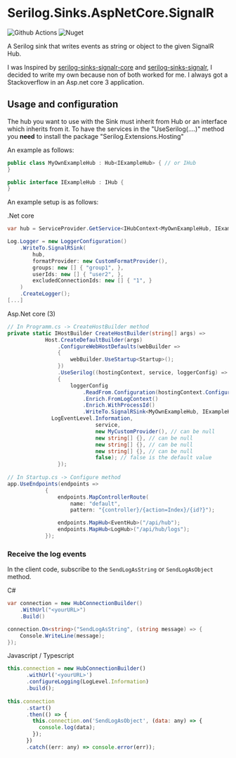 # Serilog.Sinks.AspNetCore.SignalR

![Github Actions](https://github.com/lTimeless/Serilog.Sinks.AspNetCore.SignalR/workflows/Github%20Actions/badge.svg)
![Nuget](https://img.shields.io/nuget/v/Serilog.Sinks.AspNetCore.SignalR)

A Serilog sink that writes events as string or object to the given SignalR Hub.

I was Inspired by [serilog-sinks-signalr-core](https://github.com/DrugoLebowski/serilog-sinks-signalr-core) and [serilog-sinks-signalr](https://github.com/serilog/serilog-sinks-signalr), I decided to write my own because non of both worked for me. I always got a Stackoverflow in an Asp.net core 3 application.

## Usage and configuration
The hub you want to use with the Sink must inherit from Hub<IHub> or an interface which inherits from it. 
To have the services in the "UseSerilog(....)" method you __need__ to install the package "Serilog.Extensions.Hosting"

An example as follows:

```csharp
public class MyOwnExampleHub : Hub<IExampleHub> { // or IHub
}
```

```csharp
public interface IExampleHub : IHub {
}
```

An example setup is as follows:

.Net core
```csharp 
var hub = ServiceProvider.GetService<IHubContext<MyOwnExampleHub, IExampleHub>>(); // or IHub

Log.Logger = new LoggerConfiguration()
    .WriteTo.SignalRSink(
        hub,
        formatProvider: new CustomFormatProvider(),
        groups: new [] { "group1", },
        userIds: new [] { "user2", },
        excludedConnectionIds: new [] { "1", }
    )
    .CreateLogger();
[...]

```

Asp.Net core (3)
```csharp
// In Programm.cs -> CreateHostBuilder method
private static IHostBuilder CreateHostBuilder(string[] args) =>
			Host.CreateDefaultBuilder(args)
				.ConfigureWebHostDefaults(webBuilder =>
				{
					webBuilder.UseStartup<Startup>();
				})
				.UseSerilog((hostingContext, service, loggerConfig) =>
				{
					loggerConfig
						.ReadFrom.Configuration(hostingContext.Configuration)
						.Enrich.FromLogContext()
						.Enrich.WithProcessId()
						.WriteTo.SignalRSink<MyOwnExampleHub, IExampleHub>(
              LogEventLevel.Information,
							service,
							new MyCustomProvider(), // can be null
							new string[] {}, // can be null
							new string[] {}, // can be null
							new string[] {}, // can be null
							false); // false is the default value
				});
        
// In Startup.cs -> Configure method      
app.UseEndpoints(endpoints =>
			{
				endpoints.MapControllerRoute(
					name: "default",
					pattern: "{controller}/{action=Index}/{id?}");

				endpoints.MapHub<EventHub>("/api/hub");
				endpoints.MapHub<LogHub>("/api/hub/logs");
			});

```


### Receive the log events

In the client code, subscribe to the `SendLogAsString` or `SendLogAsObject` method.

C#
```csharp
var connection = new HubConnectionBuilder()
    .WithUrl("<yourURL>")
    .Build()

connection.On<string>("SendLogAsString", (string message) => {
    Console.WriteLine(message);
});
```

Javascript / Typescript
```js 
this.connection = new HubConnectionBuilder()
      .withUrl('<yourURL>')
      .configureLogging(LogLevel.Information)
      .build();
      
this.connection
      .start()
      .then(() => {
        this.connection.on('SendLogAsObject', (data: any) => {
          console.log(data);
        });
      })
      .catch((err: any) => console.error(err));
```
